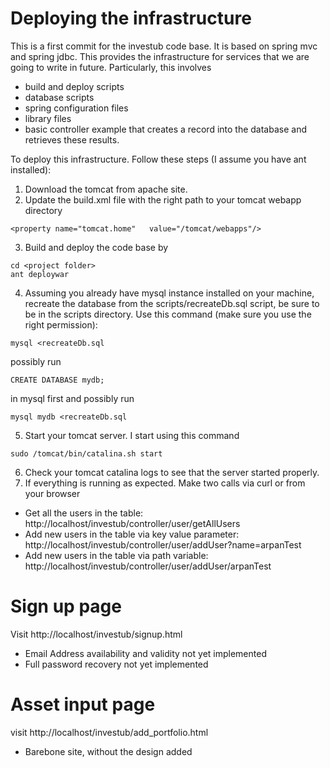 Deploying the infrastructure
============================

This is a first commit for the investub code base. It is based on spring mvc and spring jdbc. This provides the infrastructure for services that we are going to write in future. Particularly, this involves
	
- build and deploy scripts
- database scripts
- spring configuration files
- library files 
- basic controller example that creates a record into the database and retrieves these results.
 
To deploy this infrastructure. Follow these steps (I assume you have ant installed):
	
1. Download the tomcat from apache site. 
2. Update the build.xml file with the right path to your tomcat webapp directory
```
<property name="tomcat.home"   value="/tomcat/webapps"/>
``` 
3. Build and deploy the code base by
```
cd <project folder>
ant deploywar
```
4. Assuming you already have mysql instance installed on your machine, recreate the database from the scripts/recreateDb.sql script, be sure to be in the scripts directory. Use this command (make sure you use the right permission):
```
mysql <recreateDb.sql 
``` 
possibly run
```
CREATE DATABASE mydb;
```
in mysql first and possibly run 
```
mysql mydb <recreateDb.sql
```
5. Start your tomcat server. I start using this command
```
sudo /tomcat/bin/catalina.sh start
```
6. Check your tomcat catalina logs to see that the server started properly.
7. If everything is running as expected. Make two calls via curl or from your browser
 
 * Get all the users in the table: http://localhost/investub/controller/user/getAllUsers
 * Add new users in the table via key value parameter: http://localhost/investub/controller/user/addUser?name=arpanTest
 * Add new users in the table via path variable: http://localhost/investub/controller/user/addUser/arpanTest
 
Sign up page
============

Visit http://localhost/investub/signup.html

* Email Address availability and validity not yet implemented
* Full password recovery not yet implemented 

Asset input page
================

visit http://localhost/investub/add_portfolio.html

* Barebone site, without the design added
